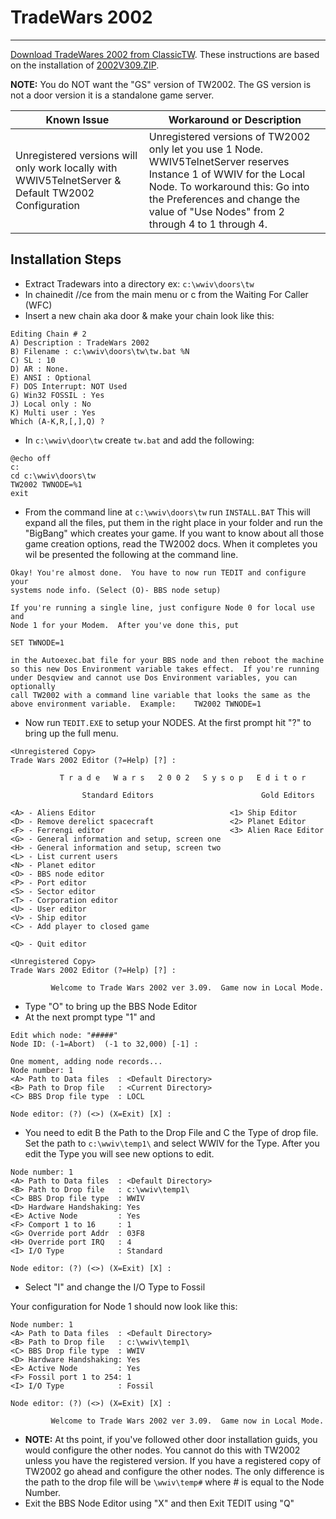 # TradeWars 2002
***

[Download TradeWares 2002 from ClassicTW](http://wiki.classictw.com/index.php?title=Application:TradeWars_2002_v3). 
These instructions are based on the installation of [2002V309.ZIP](http://wiki.classictw.com/filearchive/apps/2002V309.ZIP).

**NOTE:** You do NOT want the "GS" version of TW2002. The GS version is not a door
version it is a standalone game server.

Known Issue | Workaround  or Description
--- | ---
Unregistered versions will only work locally with WWIV5TelnetServer & Default TW2002 Configuration | Unregistered versions of TW2002 only let you use 1 Node. WWIV5TelnetServer reserves Instance 1 of WWIV for the Local Node. To workaround this: Go into the Preferences and change the value of "Use Nodes" from 2 through 4 to 1 through 4.

## Installation Steps

* Extract Tradewars into a directory ex: ```c:\wwiv\doors\tw```
* In chainedit //ce from the main menu or c from the Waiting For Caller (WFC)  
* Insert a new chain aka door & make your chain look like this:
```
Editing Chain # 2
A) Description : TradeWars 2002
B) Filename : c:\wwiv\doors\tw\tw.bat %N
C) SL : 10
D) AR : None.
E) ANSI : Optional
F) DOS Interrupt: NOT Used
G) Win32 FOSSIL : Yes
J) Local only : No
K) Multi user : Yes
Which (A-K,R,[,],Q) ? 
```

* In ```c:\wwiv\door\tw``` create ```tw.bat``` and add the following:  

```batch 
@echo off
c:
cd c:\wwiv\doors\tw
TW2002 TWNODE=%1
exit
```
* From the command line at ```c:\wwiv\doors\tw``` run ```INSTALL.BAT``` This will  expand all the files, put them in the right place in your folder and run the "BigBang" which creates your game. If you want to know about all those game creation options, read the TW2002 docs. When it completes you wil be presented the following at the command line.

```
Okay! You're almost done.  You have to now run TEDIT and configure your
systems node info. (Select (O)- BBS node setup)

If you're running a single line, just configure Node 0 for local use and
Node 1 for your Modem.  After you've done this, put

SET TWNODE=1

in the Autoexec.bat file for your BBS node and then reboot the machine
so this new Dos Environment variable takes effect.  If you're running
under Desqview and cannot use Dos Environment variables, you can optionally
call TW2002 with a command line variable that looks the same as the
above environment variable.  Example:    TW2002 TWNODE=1
```

* Now run ```TEDIT.EXE``` to setup your NODES. At the first prompt hit "?" to bring up the full menu.
```
<Unregistered Copy>
Trade Wars 2002 Editor (?=Help) [?] :
```
```
           T r a d e   W a r s   2 0 0 2   S y s o p   E d i t o r

                Standard Editors                        Gold Editors

<A> - Aliens Editor                              <1> Ship Editor
<D> - Remove derelict spacecraft                 <2> Planet Editor
<F> - Ferrengi editor                            <3> Alien Race Editor
<G> - General information and setup, screen one
<H> - General information and setup, screen two
<L> - List current users
<N> - Planet editor
<O> - BBS node editor
<P> - Port editor
<S> - Sector editor
<T> - Corporation editor
<U> - User editor
<V> - Ship editor
<C> - Add player to closed game

<Q> - Quit editor

<Unregistered Copy>
Trade Wars 2002 Editor (?=Help) [?] :

         Welcome to Trade Wars 2002 ver 3.09.  Game now in Local Mode.
```
* Type "O" to bring up the BBS Node Editor
* At the next prompt type "1" and <ENTER>
```
Edit which node: "#####"
Node ID: (-1=Abort)  (-1 to 32,000) [-1] :
```
```
One moment, adding node records...
Node number: 1
<A> Path to Data files  : <Default Directory>
<B> Path to Drop file   : <Current Directory>
<C> BBS Drop file type  : LOCL

Node editor: (?) (<>) (X=Exit) [X] :
```
* You need to edit B the Path to the Drop File and C the Type of drop file. Set the path to ```c:\wwiv\temp1\``` and select WWIV for the Type. After you edit the Type you will see new options to edit.
```
Node number: 1
<A> Path to Data files  : <Default Directory>
<B> Path to Drop file   : c:\wwiv\temp1\
<C> BBS Drop file type  : WWIV
<D> Hardware Handshaking: Yes
<E> Active Node         : Yes
<F> Comport 1 to 16     : 1
<G> Override port Addr  : 03F8
<H> Override port IRQ   : 4
<I> I/O Type            : Standard

Node editor: (?) (<>) (X=Exit) [X] :
```
* Select "I" and change the I/O Type to Fossil

Your configuration for Node 1 should now look like this:
```
Node number: 1
<A> Path to Data files  : <Default Directory>
<B> Path to Drop file   : c:\wwiv\temp1\
<C> BBS Drop file type  : WWIV
<D> Hardware Handshaking: Yes
<E> Active Node         : Yes
<F> Fossil port 1 to 254: 1
<I> I/O Type            : Fossil

Node editor: (?) (<>) (X=Exit) [X] :

         Welcome to Trade Wars 2002 ver 3.09.  Game now in Local Mode.
```

* **NOTE:** At ths point, if you've followed other door installation guids, you would configure the other nodes. You cannot do this with TW2002 unless you have the registered version. If you have a registered copy of TW2002 go ahead and configure the other nodes. The only difference is the path to the drop file will be ```\wwiv\temp#``` where # is equal to the Node Number.
* Exit the BBS Node Editor using "X" and then Exit TEDIT using "Q"